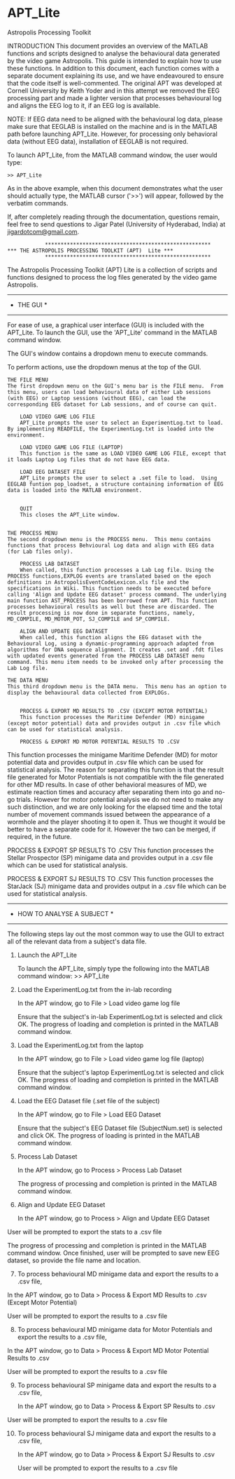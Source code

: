 # APT_Lite
Astropolis Processing Toolkit


INTRODUCTION
This document provides an overview of the MATLAB functions and scripts designed to analyse the behavioural data generated by the video game Astropolis.  This guide is intended to explain how to use these functions.  In addition to this document, each function comes with a separate document explaining its use, and we have endeavoured to ensure that the code itself is well-commented. The original APT was developed at Cornell University by Keith Yoder and in this attempt we removed the EEG processing part and made a lighter version that processes behavioural log and aligns the EEG log to it, if an EEG log is available.

NOTE: If EEG data need to be aligned with the behavioural log data, please make sure that EEGLAB is installed on the machine and is in the MATLAB path before launching APT_Lite. However, for processing only behavioral data (without EEG data), installation of EEGLAB is not required.

To launch APT_Lite, from the MATLAB command window, the user would type:

	>> APT_Lite
	
As in the above example, when this document demonstrates what the user should actually type, the MATLAB cursor ('>>') will appear, followed by the verbatim commands.  

If, after completely reading through the documentation, questions remain, feel free to send questions to Jigar Patel (University of Hyderabad, India) at jigardotcom@gmail.com.


				*****************************************************
	*** THE ASTROPOLIS PROCESSING TOOLKIT (APT)  Lite ***
				*****************************************************
				
The Astropolis Processing Toolkit (APT) Lite is a collection of scripts and functions designed to process the log files generated by the video game Astropolis.

***********
* THE GUI *
***********
For ease of use, a graphical user interface (GUI) is included with the APT_Lite.  To launch the GUI, use the 'APT_Lite' command in the MATLAB command window.

The GUI's window contains a dropdown menu to execute commands.

To perform actions, use the dropdown menus at the top of the GUI.

	THE FILE MENU
	The first dropdown menu on the GUI's menu bar is the FILE menu.  From this menu, users can load behavioural data of either Lab sessions (with EEG) or Laptop sessions (without EEG), can load the corresponding EEG dataset for Lab sessions, and of course can quit.

		LOAD VIDEO GAME LOG FILE
		APT_Lite prompts the user to select an ExperimentLog.txt to load.  By implementing READFILE, the ExperimentLog.txt is loaded into the environment.  

		LOAD VIDEO GAME LOG FILE (LAPTOP)
		This function is the same as LOAD VIDEO GAME LOG FILE, except that it loads Laptop Log files that do not have EEG data.

		LOAD EEG DATASET FILE
		APT_Lite prompts the user to select a .set file to load.  Using EEGLAB funtion pop_loadset, a structure containing information of EEG data is loaded into the MATLAB environment.  


		QUIT
		This closes the APT_Lite window.
		
		
	THE PROCESS MENU
	The second dropdown menu is the PROCESS menu.  This menu contains functions that process Behvioural Log data and align with EEG data (for Lab files only).
	
		PROCESS LAB DATASET
		When called, this function processes a Lab Log file. Using the PROCESS functions,EXPLOG events are translated based on the epoch definitions in AstropolisEventCodeLexicon.xls file and the specifications in Wiki. This function needs to be executed before calling 'Align and Update EEG dataset' process command. The underlying main function AST_PROCESS has been borrowed from APT. This function processes behavioural results as well but these are discarded. The result processing is now done in separate functions, namely, MD_COMPILE, MD_MOTOR_POT, SJ_COMPILE and SP_COMPILE.

		ALIGN AND UPDATE EEG DATASET
		When called, this function aligns the EEG dataset with the Behavioural Log, using a dynamic-programming approach adapted from algorithms for DNA sequence alignment. It creates .set and .fdt files with updated events generated from the PROCESS LAB DATASET menu command. This menu item needs to be invoked only after processing the Lab Log file.

	THE DATA MENU
	This third dropdown menu is the DATA menu.  This menu has an option to display the behavioural data collected from EXPLOGs.


		PROCESS & EXPORT MD RESULTS TO .CSV (EXCEPT MOTOR POTENTIAL)
		This function processes the Maritime Defender (MD) minigame (except motor potential) data and provides output in .csv file which can be used for statistical analysis.

		PROCESS & EXPORT MD MOTOR POTENTIAL RESULTS TO .CSV
This function processes the minigame Maritime Defender (MD) for motor potential data and provides output in .csv file which can be used for statistical analysis. The reason for separating this function is that the result file generated for Motor Potentials is not compatible with the file generated for other MD results. In case of other behavioral measures of MD, we estimate reaction times and accuracy after separating them into go and no-go trials. However for motor potential analysis we do not need to make any such distinction, and we are only looking for the elapsed time and the total number of movement commands issued between the appearance of a wormhole and the player shooting it to open it. Thus we thought it would be better to have a separate code for it. However the two can be merged, if required, in the future.

PROCESS & EXPORT SP RESULTS TO .CSV
This function processes the Stellar Prospector (SP) minigame data and provides output in a .csv file which can be used for statistical analysis.

PROCESS & EXPORT SJ RESULTS TO .CSV
This function processes the StarJack (SJ) minigame data and provides output in a .csv file which can be used for statistical analysis.

		
****************************
* HOW TO ANALYSE A SUBJECT *
****************************
The following steps lay out the most common way to use the GUI to extract all of the relevant data from a subject's data file.

1. Launch the APT_Lite

	To launch the APT_Lite, simply type the following into the MATLAB command window:
			>> APT_Lite
			
2. Load the ExperimentLog.txt from the in-lab recording

	In the APT window, go to File > Load video game log file

	Ensure that the subject's in-lab ExperimentLog.txt is selected and click OK.
	The progress of loading and completion is printed in the MATLAB command window.
		
3. Load the ExperimentLog.txt from the laptop

	In the APT window, go to File > Load video game log file (laptop)

	Ensure that the subject's laptop ExperimentLog.txt is selected and click OK.
	The progress of loading and completion is printed in the MATLAB command window.

4. Load the EEG Dataset file (.set file of the subject)

	In the APT window, go to File > Load EEG Dataset
	
	Ensure that the subject's EEG Dataset file (SubjectNum.set) is selected and click OK.
	The progress of loading is printed in the MATLAB command window.

5. Process Lab Dataset

	In the APT window, go to Process > Process Lab Dataset
		
	The progress of processing and completion is printed in the MATLAB command window.

6. Align and Update EEG Dataset

	In the APT window, go to Process > Align and Update EEG Dataset
	
User will be prompted to export the stats to a .csv file
	
The progress of processing and completion is printed in the MATLAB command window. Once finished, user will be prompted to save new EEG dataset, so provide the file name and location.

7. To process behavioural MD minigame data and export the results to a .csv file,
		
In the APT window, go to Data > Process & Export MD Results to .csv (Except Motor Potential)

User will be prompted to export the results to a .csv file

8. To process behavioural MD minigame data for Motor Potentials and export the results to a .csv file,
		
In the APT window, go to Data > Process & Export MD Motor Potential Results to .csv

User will be prompted to export the results to a .csv file

9. To process behavioural SP minigame data and export the results to a .csv file,

	In the APT window, go to Data > Process & Export SP Results to .csv

User will be prompted to export the results to a .csv file

10. To process behavioural SJ minigame data and export the results to a .csv file,

	In the APT window, go to Data > Process & Export SJ Results to .csv

	User will be prompted to export the results to a .csv file
